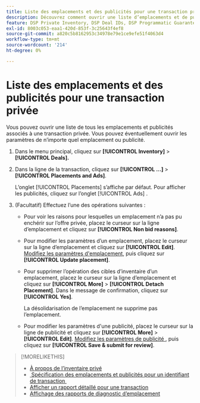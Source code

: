 ```yaml
---
title: Liste des emplacements et des publicités pour une transaction privée
description: Découvrez comment ouvrir une liste d’emplacements et de publicités associés à une transaction privée.
feature: DSP Private Inventory, DSP Deal IDs, DSP Programmatic Guaranteed Deals
exl-id: 8003c053-eaa1-420d-853f-3c25643f4ef8
source-git-commit: a820c5b8162953c34978e79e1ce9efe51f4063d4
workflow-type: tm+mt
source-wordcount: '214'
ht-degree: 0%

---
```


# Liste des emplacements et des publicités pour une transaction privée

Vous pouvez ouvrir une liste de tous les emplacements et publicités associés à une transaction privée. Vous pouvez éventuellement ouvrir les paramètres de n’importe quel emplacement ou publicité.

1. Dans le menu principal, cliquez sur **[!UICONTROL Inventory]** > **[!UICONTROL Deals].**

1. Dans la ligne de la transaction, cliquez sur **[!UICONTROL ...]** > **[!UICONTROL Placements and Ads]**.

   L’onglet [!UICONTROL Placements] s’affiche par défaut. Pour afficher les publicités, cliquez sur l’onglet [!UICONTROL Ads] .

1. (Facultatif) Effectuez l’une des opérations suivantes :

   * Pour voir les raisons pour lesquelles un emplacement n’a pas pu enchérir sur l’offre privée, placez le curseur sur la ligne d’emplacement et cliquez sur **[!UICONTROL Non bid reasons]**.

   * Pour modifier les paramètres d’un emplacement, placez le curseur sur la ligne d’emplacement et cliquez sur **[!UICONTROL Edit]**. [Modifiez les paramètres d&#39;emplacement](/help/dsp/campaign-management/placements/placement-settings.md), puis cliquez sur **[!UICONTROL Update placement]**.

   * Pour supprimer l’opération des cibles d’inventaire d’un emplacement, placez le curseur sur la ligne d’emplacement et cliquez sur **[!UICONTROL More]** > **[!UICONTROL Detach Placement]**. Dans le message de confirmation, cliquez sur **[!UICONTROL Yes]**.

     La désolidarisation de l’emplacement ne supprime pas l’emplacement.

   * Pour modifier les paramètres d&#39;une publicité, placez le curseur sur la ligne de publicité et cliquez sur **[!UICONTROL More]** > **[!UICONTROL Edit]**. [Modifiez les paramètres de publicité &#x200B;](/help/dsp/campaign-management/ads/ad-edit.md), puis cliquez sur **[!UICONTROL Save & submit for review]**.

>[!MORELIKETHIS]
>
>* [À propos de l’inventaire privé](private-inventory-about.md)
>* [&#x200B; Spécification des emplacements et publicités pour un identifiant de transaction &#x200B;](deal-id-attach-placements.md)
>* [Afficher un rapport détaillé pour une transaction](deal-view-report.md)
>* [Affichage des rapports de diagnostic d’emplacement](/help/dsp/campaign-management/reports/placement-diagnostics.md)
